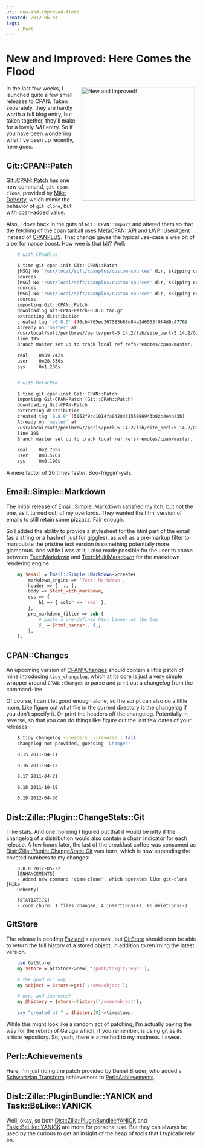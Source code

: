 ```yaml
---
url: new-and-improved-flood
created: 2012-06-04
tags:
    - Perl
---
```


# New and Improved: Here Comes the Flood

<div style="float: right; padding: 5px;">
<img src="val_approuve.png" alt="New and Improved!" width="300"/>
</div>

In the last few weeks, I launched quite a few small releases to CPAN. Taken
separately, they are hardly worth a full blog entry, but taken together,
they'll make for a lovely *N&I* entry. So if you have been wondering what I've
been up recently, here goes:

## Git::CPAN::Patch

[Git::CPAN::Patch](cpan) has one new command, `git cpan-clone`, provided by
[Mike Doherty][mike], which mimic the behavior of `git clone`, but with
cpan-added value.

Also, I dove back in the guts of `Git::CPAN::Import` and altered them so that
the fetching of the cpan tarball uses 
[MetaCPAN::API](cpan) and [LWP::UserAgent](cpan)
instead of [CPANPLUS](cpan).  That change gaves the typical use-case a
wee bit of a performance boost. How wee is that bit? Well:

```bash
    # with CPANPlus

    $ time git cpan-init Git::CPAN::Patch
    [MSG] No '/usr/local/soft/cpanplus/custom-sources' dir, skipping custom
    sources
    [MSG] No '/usr/local/soft/cpanplus/custom-sources' dir, skipping custom
    sources
    [MSG] No '/usr/local/soft/cpanplus/custom-sources' dir, skipping custom
    sources
    importing Git::CPAN::Patch
    downloading Git-CPAN-Patch-0.8.0.tar.gz
    extracting distribution
    created tag 'v0.8.0' (70cb4765ec367083b88d84a246053f0f4d9c4776)
    Already on 'master' at
    /usr/local/soft/perlbrew//perls/perl-5.14.2/lib/site_perl/5.14.2/Git/Repository.pm
    line 195
    Branch master set up to track local ref refs/remotes/cpan/master.

    real    0m59.742s
    user    0m28.530s
    sys     0m1.230s


    # with MetaCPAN

    $ time git cpan-init Git::CPAN::Patch
    importing Git-CPAN-Patch (Git::CPAN::Patch)
    downloading Git-CPAN-Patch
    extracting distribution
    created tag '0.8.0' (5052f9cc1014fa042843155086943b92c4e4b43b)
    Already on 'master' at
    /usr/local/soft/perlbrew//perls/perl-5.14.2/lib/site_perl/5.14.2/Git/Repository.pm
    line 195
    Branch master set up to track local ref refs/remotes/cpan/master.

    real    0m2.755s
    user    0m0.570s
    sys     0m0.190s
```

A mere factor of 20 times faster. Boo-friggin'-yah.

[mike]: https://metacpan.org/author/DOHERTY

## Email::Simple::Markdown

The initial release of [Email::Simple::Markdown](cpan) satisfied my itch,
but not the one, as it turned out, of my overlords. They wanted the html
version of emails to still retain some pizzazz. Fair enough. 

So I added the
ability to provide a stylesheet for the html part of the email (as a string
or a hashref, just for giggles), as well as 
a pre-markup filter to manipulate the pristine text version in something
potentially more glamorous.  And while I was at it, I also made possible for
the user to chose between [Text::Markdown](cpan) and
[Text::MultiMarkdown](cpan) for the markdown rendering engine.

```perl
    my $email = Email::Simple::Markdown->create(
        markdown_engine => 'Text::Markdown',
        header => [ ... ],
        body => $text_with_markdown,
        css => {
            h1 => { color => 'red' },
        },
        pre_markdown_filter => sub {
            # paste a pre-defined html banner at the top
            $_ = $html_banner . $_;
        },
    );
```

## CPAN::Changes

An upcoming version of [CPAN::Changes](cpan) should contain a little
patch of mine introducing `tidy_changelog`, which at its core is 
just a very simple wrapper around `CPAN::Changes` to 
parse and print out a changelog from the command-line. 

Of course, I can't
let good enough alone, so the script can also do a little more. Like figure out
what file in the current directory is the changelog if you don't specify it.
Or print the headers off the changelog. Potentially in reverse, so that you
can do things like figure out the last few dates of your releases:

```bash
    $ tidy_changelog --headers  --reverse | tail
    changelog not provided, guessing 'Changes'

    0.15 2011-04-11

    0.16 2011-04-12

    0.17 2011-04-21

    0.18 2011-10-18

    0.19 2012-04-30
```

## Dist::Zilla::Plugin::ChangeStats::Git

I like stats. And one morning I figured out that it would be nifty if the
changelog of a distribution would also contain a churn indicator for
each release. A few hours later, the last of the breakfast coffee was consumed
as [Dist::Zilla::Plugin::ChangeStats::Git](cpan) was born, which is now
appending the coveted numbers to my changes:

```
    0.8.0 2012-05-22
    [ENHANCEMENTS]
    - Added new command 'cpan-clone', which operates like git-clone [Mike
    Doherty]

    [STATISTICS]
    - code churn: 1 files changed, 4 insertions(+), 86 deletions(-)
```

## GitStore

The release is pending [Fayland](http://search.cpan.org/~fayland/)'s approval,
but [GitStore](cpan) should soon be able to return the full history
of a stored object, in addition to returning the latest version. 

```perl
    use GitStore;
    my $store = GitStore->new( '/path/to/git/repo' );

    # the good ol' way
    my $object = $store->get('/some/object');

    # new, and improved!
    my @history = $store->history('/some/object');

    say "created at " . $history[0]->timestamp;
```


While this
might look like a random act of patching, I'm actually paving the way for
the rebirth of Galuga which, if you remember, is using git as its 
article repository. So, yeah, there is a method to my madness. I swear.

## Perl::Achievements

Here, I'm just riding the patch provided by Daniel Bruder, who added a
[Schwartzian Transform][schwartz] achievement to
[Perl::Achievements](cpan).

[schwartz]: http://en.wikipedia.org/wiki/Schwartzian_transform


## Dist::Zilla::PluginBundle::YANICK and Task::BeLike::YANICK

Well, okay, so both [Dist::Zilla::PluginBundle::YANICK](cpan)
and [Task::BeLike::YANICK](cpan) are more for personal use. But they can
always be used by the curious to get an insight of the heap of tools that I 
typically rely on.


